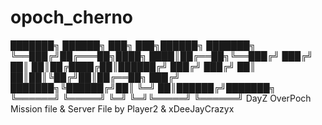 opoch_cherno
============

███████╗ ██████╗ ███╗   ███╗██████╗ ███████╗
╚══███╔╝██╔═══██╗████╗ ████║██╔══██╗╚══███╔╝
  ███╔╝ ██║   ██║██╔████╔██║██████╔╝  ███╔╝ 
 ███╔╝  ██║   ██║██║╚██╔╝██║██╔══██╗ ███╔╝  
███████╗╚██████╔╝██║ ╚═╝ ██║██████╔╝███████╗
╚══════╝ ╚═════╝ ╚═╝     ╚═╝╚═════╝ ╚══════╝
DayZ OverPoch Mission file & Server File by Player2 & xDeeJayCrazyx
